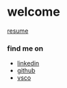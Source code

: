 # welcome

[resume](/noodlesouponline/rachelbeaulac_resume2025)

### find me on
- [linkedin](https://linkedin.com/in/rachel-beaulac)
- [github](https://github.com/noodleswoop)
- [vsco](https://vsco.co/soupenjoyer)
